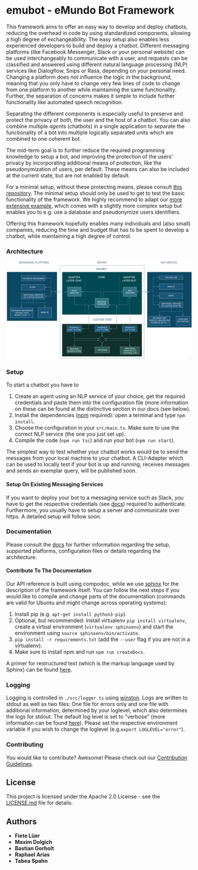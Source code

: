 # emubot - eMundo Bot Framework

This framework aims to offer an easy way to develop and deploy chatbots, reducing the overhead in code by using standardized components, allowing a high degree of exchangeability. The easy setup also enables less experienced developers to build and deploy a chatbot. Different messaging platforms (like Facebook Messenger, Slack or your personal website) can be used interchangeably to communicate with a user, and requests can be classified and answered using different natural language processing (NLP) services like Dialogflow, Snips or Rasa, depending on your personal need. Changing a platform does not influence the logic in the background, meaning that you only have to change very few lines of code to change from one platform to another while maintaining the same functionality. Further, the separation of concerns makes it simple to include further functionality like automated speech recognition.

Separating the different components is especially useful to preserve and protect the privacy of both, the user and the host of a chatbot. You can also combine multiple _agents_ (chatbots) in a single application to separate the functionality of a bot into multiple logically separated units which are combined to one coherent bot.

The mid-term goal is to further reduce the required programming knowledge to setup a bot, and improving the protection of the users' privacy by incorporating additional means of protection, like the pseudonymization of users, per default.
These means can also be included at the current state, but are not enabled by default.

For a minimal setup, without these protecting means, please consult [this repository](https://github.com/emundo/emubot-minimal-example/).
The minimal setup should only be used to get to test the basic functionality of the framework.
We highly recommend to adapt our [more extensive example](https://github.com/emundo/emubot-extended-example/), which comes with a slightly more complex setup but enables you to e.g. use a database and pseudonymize users identifiers.

Offering this framework hopefully enables many individuals and (also small) companies, reducing the time and budget that has to be spent to develop a chatbot, while maintaining a high degree of control.

### Architecture

![Architecture overview](docs/_static/architecture.png)

### Setup
To start a chatbot you have to
1. Create an agent using an NLP service of your choice, get the required credentials and paste them into the configuration file (more information on these can be found at the distinctive section in our docs (see below).
2. Install the dependencies ([npm](https://www.npmjs.com/get-npm) required): open a terminal and type `npm install`.
3. Choose the configuration in your `src/main.ts`. Make sure to use the correct NLP service (the one you just set up).
4. Compile the code (`npm run tsc`) and run your bot (`npm run start`).

The simplest way to test whether your chatbot works would be to send the messages from your local machine to your chatbot. A CLI-Adapter which can be used to locally test if your bot is up and running, receives messages and sends an exemplar query, will be published soon.

#### Setup On Existing Messaging Services
If you want to deploy your bot to a messaging service such as Slack, you have to get the respective credentials (see [docs](https://emundo.github.io/emubot_doc/_build/html/index.html)) required to authenticate. Furthermore, you usually have to setup a server and communicate over https.
A detailed setup will follow soon.

### Documentation
Please consult the [docs](https://emundo.github.io/emubot_doc/_build/html/index.html) for further information regarding the setup, supported platforms, configuration files or details regarding the architecture.

#### Contribute To The Documentation
Our API reference is built using compodoc, while we use [sphinx](https://www.sphinx-doc.org/en/master/) for the description of the framework itself. You can follow the next steps if you would like to compile and change parts of the documentation (commands are valid for Ubuntu and might change across operating systems):

1. Install pip (e.g. `apt-get install python3-pip`).
2. Optional, but recommended: install virtualenv `pip install virtualenv`, create a virtual environment (`virtualenv sphinxenv`) and start the environment using `source sphinxenv/bin/activate`.
2. `pip install -r requirements.txt` (add the `--user` flag if you are not in a virtualenv).
3. Make sure to install npm and run `npm run createDocs`.

A primer for restructured text (which is the markup language used by Sphinx) can be found [here](http://www.sphinx-doc.org/en/master/usage/restructuredtext/basics.html).

### Logging
Logging is controlled in `./src/logger.ts` using [winston](https://www.npmjs.com/package/winston). Logs are written to stdout as well as two files: One file for errors only and one file with additional information, determined by your loglevel, which also determines the logs for stdout.
The default log level is set to "verbose" (more information can be found [here](https://www.npmjs.com/package/winston#logging-levels)). Please set the respective environment variable if you wish to change the loglevel (e.g.`export LOGLEVEL="error"`).

### Contributing

You would like to contribute? Awesome! Please check out our [Contribution Guidelines](https://emundo.github.io/emubot_doc/_build/html/contribute.html).


## License
This project is licensed under the Apache 2.0 License - see the [LICENSE.md](LICENSE.md) file for details.

## Authors

* **Fiete Lüer**
* **Maxim Dolgich**
* **Bastian Gorholt**
* **Raphael Arias**
* **Tabea Spahn**
